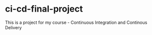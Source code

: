 # ci-cd-final-project
This is a project for my course - Continuous Integration and Continous Delivery
